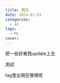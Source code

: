 ```yaml
---
title: 測試
date: 2024-01-01
categories: 
  - AI
tags: 
  - ML
cover:
---
```

把一些好東西update上去

測試

tag會出現在哪裡呢